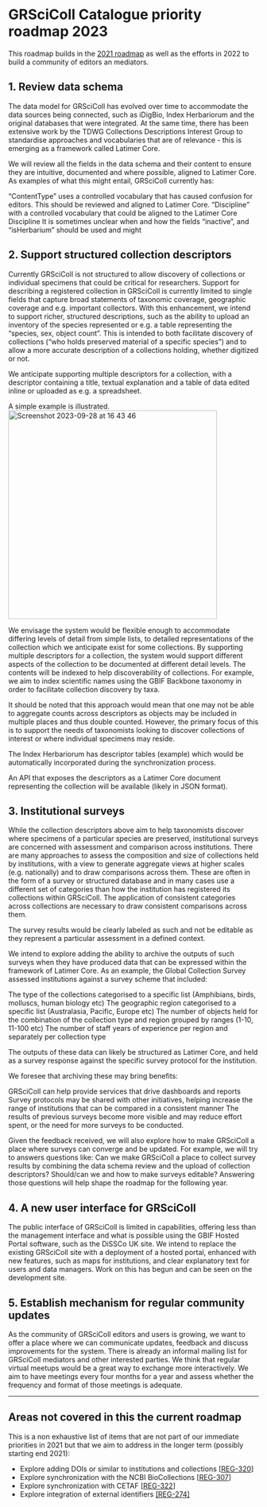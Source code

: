 # GRSciColl Catalogue priority roadmap 2023

This roadmap builds in the [2021 roadmap](https://github.com/gbif/registry/blob/dev/roadmap-grscicoll-2021.md) as well as the efforts in 2022 to build a community of editors an mediators.

## 1. Review data schema

The data model for GRSciColl has evolved over time to accommodate the data sources being connected, such as iDigBio, Index Herbariorum and the original databases that were integrated. At the same time, there has been extensive work by the TDWG Collections Descriptions Interest Group to standardise approaches and vocabularies that are of relevance - this is emerging as a framework called Latimer Core.

We will review all the fields in the data schema and their content to ensure they are intuitive, documented and where possible, aligned to Latimer Core. As examples of what this might entail, GRSciColl currently has:

“ContentType” uses a controlled vocabulary that has caused confusion for editors. This should be reviewed and aligned to Latimer Core.
“Discipline” with a controlled vocabulary that could be aligned to the Latimer Core Discipline
It is sometimes unclear when and how the fields “inactive”, and “isHerbarium” should be used and might 

## 2. Support structured collection descriptors

Currently GRSciColl is not structured to allow discovery of collections or individual specimens that could be critical for researchers. Support for describing a registered collection in GRSciColl is currently limited to single fields that capture broad statements of taxonomic coverage, geographic coverage and e.g. important collectors. With this enhancement, we intend to support richer, structured descriptions, such as the ability to upload an inventory of the species represented or e.g. a table representing the “species, sex, object count”. This is intended to both facilitate discovery of collections (“who holds preserved material of a specific species”) and to allow a more accurate description of a collections holding, whether digitized or not.

We anticipate supporting multiple descriptors for a collection, with a descriptor containing a title, textual explanation and a table of data edited inline or uploaded as e.g. a spreadsheet.

A simple example is illustrated.
<img width="420" alt="Screenshot 2023-09-28 at 16 43 46" src="https://github.com/gbif/registry/assets/7677271/459e7d2a-2ddb-4307-9e8f-fef88db96ace">


We envisage the system would be flexible enough to accommodate differing levels of detail from simple lists, to detailed representations of the collection which we anticipate exist for some collections. By supporting multiple descriptors for a collection, the system would support different aspects of the collection to be documented at different detail levels. The contents will be indexed to help discoverability of collections. For example, we aim to index scientific names using the GBIF Backbone taxonomy in order to facilitate collection discovery by taxa.

It should be noted that this approach would mean that one may not be able to aggregate counts across descriptors as objects may be included in multiple places and thus double counted. However, the primary focus of this is to support the needs of taxonomists looking to discover collections of interest or where individual specimens may reside.

The Index Herbariorum has descriptor tables (example) which would be automatically incorporated during the synchronization process. 

An API that exposes the descriptors as a Latimer Core document representing the collection will be available (likely in JSON format). 

## 3. Institutional surveys

While the collection descriptors above aim to help taxonomists discover where specimens of a particular species are preserved, institutional surveys are concerned with assessment and comparison across institutions. There are many approaches to assess the composition and size of collections held by institutions, with a view to generate aggregate views at higher scales (e.g. nationally) and to draw comparisons across them. These are often in the form of a survey or structured database and in many cases use a different set of categories than how the institution has registered its collections within GRSciColl.  The application of consistent categories across collections are necessary to draw consistent comparisons across them.  

The survey results would be clearly labeled as such and not be editable as they represent a particular assessment in a defined context.

We intend to explore adding the ability to archive the outputs of such surveys when they have produced data that can be expressed within the framework of Latimer Core. As an example, the Global Collection Survey assessed institutions against a survey scheme that included:

The type of the collections categorised to a specific list (Amphibians, birds, molluscs, human biology etc)
The geographic region categorised to a specific list (Australasia, Pacific, Europe etc)
The number of objects held for the combination of the collection type and region grouped by ranges (1-10, 11-100 etc)
The number of staff years of experience per region and separately per collection type

The outputs of these data can likely be structured as Latimer Core, and held as a survey response against the specific survey protocol for the institution. 

We foresee that archiving these may bring benefits:

GRSciColl can help provide services that drive dashboards and reports 
Survey protocols may be shared with other initiatives, helping increase the range of institutions that can be compared in a consistent manner
The results of previous surveys become more visible and may reduce effort spent, or the need for more surveys to be conducted.

Given the feedback received, we will also explore how to make GRSciColl a place where surveys can converge and be updated. For example, we will try to answers questions like: 
Can we make GRSciColl a place to collect survey results by combining the data schema review and the upload of collection descriptors? 
Should/can we and how to make surveys editable? 
Answering those questions will help shape the roadmap for the following year.

## 4. A new user interface for GRSciColl

The public interface of GRSciColl is limited in capabilities, offering less than the management interface and what is possible using the GBIF Hosted Portal software, such as the DiSSCo UK site. We intend to replace the existing GRSciColl site with a deployment of a hosted portal, enhanced with new features, such as maps for institutions, and clear explanatory text for users and data managers. Work on this has begun and can be seen on the development site.

## 5. Establish mechanism for regular community updates

As the community of GRSciColl editors and users is growing, we want to offer a place where we can communicate updates, feedback and discuss improvements for the system. There is already an informal mailing list for GRSciColl mediators and other interested parties.
We think that regular virtual meetups would be a great way to exchange more interactively.
We aim to have meetings every four months for a year and assess whether the frequency and format of those meetings is adequate.

----

## Areas not covered in this the current roadmap

This is a non exhaustive list of items that are not part of our immediate priorities in 2021 but that we aim to address in the longer term (possibly starting end 2021):

*   Explore adding DOIs or similar to institutions and collections [[REG-320](https://github.com/gbif/registry/issues/320)]
*   Explore synchronization with the NCBI BioCollections [[REG-307](https://github.com/gbif/registry/issues/307)] 
*   Explore synchronization with CETAF [[REG-322](https://github.com/gbif/registry/issues/322)] 
*   Explore integration of external identifiers [[REG-274]](https://github.com/gbif/registry/issues/274)

